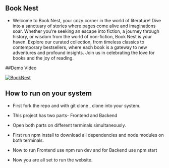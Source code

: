 ## Book Nest

- Welcome to Book Nest, your cozy corner in the world of literature! Dive into a sanctuary of stories where pages come alive and imaginations soar. Whether you're seeking an escape into fiction, a journey through history, or wisdom from the world of non-fiction, Book Nest is your haven. Explore our curated collection, from timeless classics to contemporary bestsellers, where each book is a gateway to new adventures and profound insights. Join us in celebrating the love for books and the joy of reading.

##Demo Video

[![BookNest](https://img.youtube.com/vi/7Pv93xQksLk/maxresdefault.jpg)](https://www.youtube.com/watch?v=7Pv93xQksLk)

## How to run on your system 
- First fork the repo and with git clone , clone into your system.
- This project has two parts- Frontend and Backend
- Open both parts on different terminals simultaneously.
- First run npm install to download all dependencies and node modules on both terminals.
- Now to run Frontend use npm run dev and for Backend use npm start

- Now you are all set to run the website. 
